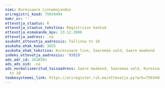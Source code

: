 ```yaml
---
nimi: Kuressaare Linnamajandus
ariregistri_kood: 75034494
kmkr_nr: ''
ettevotja_staatus: R
ettevotja_staatus_tekstina: Registrisse kantud
ettevotja_esmakande_kpv: 13.12.2006
ettevotja_aadress: .na
asukoht_ettevotja_aadressis: Tallinna tn 10
asukoha_ehak_kood: 3655
asukoha_ehak_tekstina: Kuressaare linn, Saaremaa vald, Saare maakond
indeks_ettevotja_aadressis: '93819'
ads_adr_id: 2638301
ads_ads_oid: .na
ads_normaliseeritud_taisaadress: Saare maakond, Saaremaa vald, Kuressaare linn, Tallinna
  tn 10
teabesysteemi_link: https://ariregister.rik.ee/ettevotja.py?ark=75034494&ref=rekvisiidid
---
```


